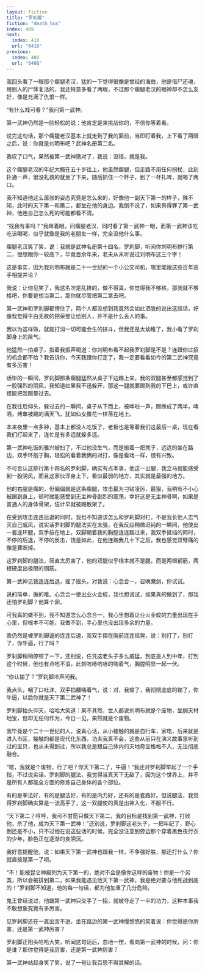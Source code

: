 ```yaml
---
layout: fiction
title: "罗刹脚"
fiction: "death_bus"
index: 409
next:
  index: 410
  url: "0410"
previous:
  index: 408
  url: "0408"
---
```

我回头看了一眼那个瘸腿老汉，猛的一下觉得很像是曾经的海伯，他是借尸还魂，用别人的尸体复活的，我还特意多看了两眼，不过那个瘸腿老汉的眼神却不怎么友好，像是充满了仇恨一样。

“有什么戏可看？”我问第一武神。

第一武神仍然是一脸轻松的说：他肯定是来挑战你的，不信你等着看。

说完这句话，那个瘸腿老汉基本上就走到了我的面前，当即盯着我，上下看了两眼之后，说：你就是刘明布吧？武神名册第二名。

我叹了口气，果然被第一武神猜对了，我说：没错，就是我。

这个瘸腿老汉的年纪大概在五十岁往上，他虽然瘸腿，但走路不用任何拐杖，此刻扑通一声，很没礼貌的就坐了下来，随后抓住一个杯子，到了一杯扎啤，就喝了两口。

我不知道他这么嚣张的姿态究竟是怎么来的，好像他一副天下第一的样子，殊不知，此时的天下第一和第二，都坐在他的身边。我倒不说了，如果真得罪了第一武神，他连自己怎么死的可能都看不清。

“找我有事吗？”我眯着眼，问瘸腿老汉，同时看了第一武神一眼，而第一武神该吃吃该喝喝，似乎就像是我的老朋友一样，完全没他什么事。

瘸腿老汉笑了笑，说：我就是武神名册第十四名，罗刹脚，听闻你刘明布排行第二，很想跟你一较高下，毕竟百余年来，老夫从未听说过刘明布这三个字！

这是事实，因为我刘明布就是二十一世纪的一个小公交司机，哪里能跟这些百年高手相提并论？

我说：让你见笑了，我这名次是乱排的，做不得真，你觉得我不够格，那我就不够格吧，你要是想当第二，那你就尽管把第二拿去吧。

第一武神和罗刹脚都愣住了，两个人都没想到我竟然会如此洒脱的说出这段话，好像我觉得平白无故的把荣誉让给别人，并不是什么丢人的事。

我以为这样做，就能打消一切可能会生的拼斗，但我还是太幼稚了，我小看了罗刹脚身上的戾气。

他猛然一拍桌子，指着我振声喝道：你刘明布看不起我罗刹脚是不是？连跟你过招的机会都不给？我告诉你，今天我跟你打定了，我一定要看看如今的第二武神究竟有多厉害！

话毕的一瞬间，罗刹脚那条瘸腿猛然从桌子下边踢上来，我的双腿甚至都感觉到了一股强烈的阴风，我知道如果我不迅躲开，那这一腿就要踢到我的下巴上，或许直接能把我踢晕过去。

在我往后仰头，躲过去的一瞬间，桌子从下而上，被哗啦一声，踢断成了两半，啤酒，烤串被踢的满天飞，犹如仙女撒花一样落在地上。

本来夜里一点多钟，基本上都没人吃饭了，老板也是等着我们这最后一桌，现在看我们打起来了，连忙是有多远就躲多远。

第一武神吃饭的雅兴被扫了，不过他没生气，而是搬着一把凳子，远远的坐在路边，双手环抱于胸，轻松的看着我俩的对打，像是看戏一样，很有兴致。

不可否认这排行第十四名的罗刹脚，确实有点本事，他这一出腿，我立马就能感受到一股阴风，而且这家伙浑身上下，看似最弱的地方，其实就是最强的地方。

他的右腿是瘸的，但偏偏就是这条瘸腿，攻击最为刁钻凌厉，最狠，我稍有不小心被踢到身上，顿时就能感受到无主神骨剧烈的震荡，幸好这是无主神骨啊，如果是普通人的身体骨架，估计早就被踢散架了。

在受到攻击连连后退的同时，我也不知道该怎么和罗刹脚对打，不是我长他人志气灭自己威风，说实话罗刹脚的腿法实在太强，在我反应稍微迟钝的一瞬间，他使出一套连环腿，双手按在地上，双脚朝着我的胸膛连连踹过来，我双手抵挡的同时，不停的后退，不停的反击，饶是如此，在他连踹我几十下之后，我也感觉双臂痛的像是要断掉。

这罗刹脚的腿法，简直太厉害了，他的双腿似乎根本就不是腿，而是两根钢筋，两根硬度出极限的钢筋。

第一武神见我连连后退，摇了摇头，对我说：心念合一，召唤魔剑，你试试。

说的简单，做的难。心念合一使出业火金蛟，我也想试试，如果真的做到了，那我还怕罗刹脚？他算个卵。

可我真的做不到，我不知道怎么心念合一，我心里想着让业火金蛟的力量出现在手心里，但根本不可能，我做不到，手心里也没出现多余的力量。

我仍然是被罗刹脚逼的连连后退，我双手摆在胸前连连摇晃，说：别打了，别打了，你牛逼，行了吗？

罗刹脚稍稍停顿了一下，还别说，任凭这老头子多么威猛，到底是人到中年，打到这个时候，他也有点吃不消，此刻吭哧吭哧的喘着气，胸膛明显一起一伏。

“你认输了？”罗刹脚冷声问我。

我点头，咽了口吐沫，双手掐腰喘着气，说：对，我输了，我彻彻底底的输了，你牛逼，以后你就是天下第二武神了！

罗刹脚抬头仰天，哈哈大笑道：果不其然，世人都说刘明布就是个废物，坐拥天材地宝，但却无任何作为，今日一见，果然就是个废物。

我毕竟是个二十一世纪的人，说真心话，从小接触的就是自行车，家电，后来就是进入市区，接触的都是现代化东西。功夫我真不会，这些从前只在演义故事里听到过的宝贝，也从未得到过，所以我总是跟自己体内的天地奇宝格格不入，无法彻底融合。

“嗯，我就是个废物，行了吧？你天下第二了，牛逼！”我还对罗刹脚举起了一个手指，不过说实话，罗刹脚的腿法，我觉得当真天下无敌了，因为这个世界上，并不是所有人都能全方面的修炼自己身体的各个部位。

有的是拳法好，有的是腿法好，有的是内力好，还有的是套路好。但说腿法，我觉得罗刹脚确实算是一流高手了，这一双腿使的真是出神入化，不服不行。

“天下第二？哼哼，我可不甘愿只做天下第二，我的目标是找到第一武神，打败他，杀了他，成为天下第一武神！”还别说，罗刹脚这老头子，一把年纪了，野心倒还是不小，只不过他在说这些话的时候，完全没注意到旁边那个穿着黑色夜行衣的少年，脸色正在逐渐的变阴沉。

我好意提醒他，说：如果天下第一武神也跟我一样，不争强好胜，那还打什么？你就直接是第一了呗。

“不！能被昆仑神殿列为天下第一的，绝对不会是像你这样的废物！你是一个另类，所以会被排到第二，如果我能遇见他天下第一武神，我是绝对要与他死战到底的！”罗刹脚不知道，他的每一句话，都为他加重了几分危险。

鬼王曾经说过，他跟第一武神只交手了一招，就被夺走了一半的功力，这种本事我不敢想象究竟有多厉害。

见罗刹脚还在一直出言不逊，坐在路边的第一武神慢悠悠的笑着说：你觉得是你厉害，还是第一武神厉害？

罗刹脚正阳头哈哈大笑，听闻这句话后，忽地一愣，看向第一武神的时候，问：你是谁？那你觉得是我厉害，还是第一武神厉害？

第一武神站起身笑了笑，说了一句让我百思不得其解的话。